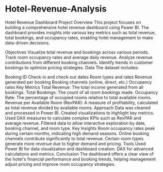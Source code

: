 # Hotel-Revenue-Analysis

Hotel Revenue Dashboard
Project Overview
This project focuses on building a comprehensive hotel revenue dashboard using Power BI. The dashboard provides insights into various key metrics such as total revenue, total bookings, and occupancy rates, enabling hotel management to make data-driven decisions.

Objectives
Visualize total revenue and bookings across various periods.
Track room occupancy rates and average daily revenue.
Analyze revenue contributions from different booking channels.
Identify trends in customer bookings to optimize pricing strategies.
Data
The dataset includes:

Booking ID
Check-in and check-out dates
Room types and rates
Revenue generated per booking
Booking channels (online, direct, etc.)
Occupancy rates
Key Metrics
Total Revenue: The total income generated from all bookings.
Total Bookings: The count of all room bookings made.
Occupancy Rate: The percentage of occupied rooms relative to total available rooms.
Revenue per Available Room (RevPAR): A measure of profitability, calculated as total revenue divided by available rooms.
Approach
Data was cleaned and processed in Power BI.
Created visualizations to highlight key metrics.
Used DAX measures to calculate complex KPIs such as RevPAR and average revenue.
Filtered data to allow interactive exploration by date, booking channel, and room type.
Key Insights
Room occupancy rates peak during certain months, indicating high demand seasons.
Online booking channels contribute significantly to total revenue.
Certain room types generate more revenue due to higher demand and pricing.
Tools Used
Power BI for data visualization and dashboard creation.
DAX for advanced calculations and metrics.
Conclusion
The dashboard offers a clear view of the hotel's financial performance and booking trends, helping management adjust pricing and improve room occupancy strategies.

